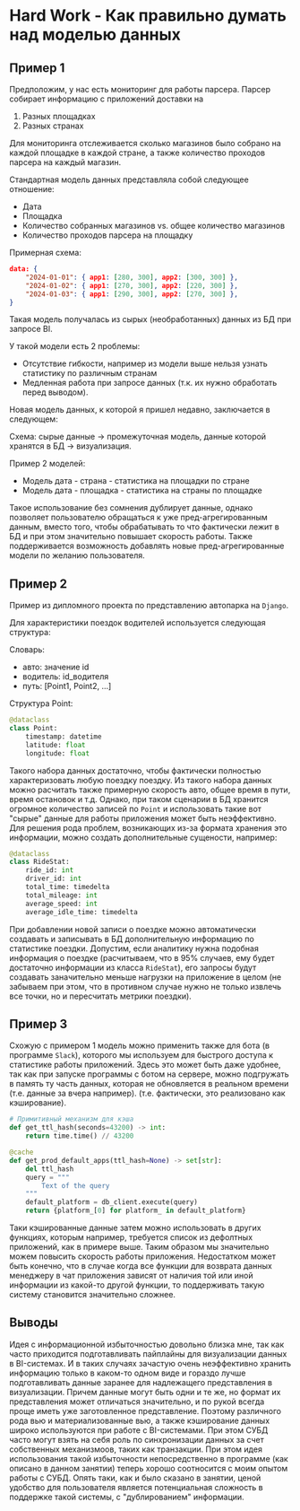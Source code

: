 # Hard Work - Как правильно думать над моделью данных

## Пример 1

Предположим, у нас есть мониторинг для работы парсера.
Парсер собирает информацию с приложений доставки на 

1. Разных площадках
2. Разных странах

Для мониторинга отслеживается сколько магазинов было собрано на каждой площадке в каждой стране, а также количество проходов парсера на каждый магазин.

Стандартная модель данных представляла собой следующее отношение:

- Дата
- Площадка
- Количество собранных магазинов vs. общее количество магазинов
- Количество проходов парсера на площадку

Примерная схема:

```JSON
data: {
    "2024-01-01": { app1: [280, 300], app2: [300, 300] },
    "2024-01-02": { app1: [270, 300], app2: [220, 300] },
    "2024-01-03": { app1: [290, 300], app2: [270, 300] },
}
```

Такая модель получалась из сырых (необработанных) данных из БД при запросе BI.

У такой модели есть 2 проблемы:

- Отсутствие гибкости, например из модели выше нельзя узнать статистику по различным странам
- Медленная работа при запросе данных (т.к. их нужно обработать перед выводом).

Новая модель данных, к которой я пришел недавно, заключается в следующем:

Схема: сырые данные -> промежуточная модель, данные которой хранятся в БД -> визуализация.

Пример 2 моделей:

- Модель дата - страна - статистика на площадки по стране
- Модель дата - площадка - статистика на страны по площадке

Такое использование без сомнения дублирует данные, однако позволяет пользователю обращаться к уже пред-агрегированным данным, вместо того, чтобы обрабатывать то что фактически лежит в БД и
при этом значительно повышает скорость работы. Также поддерживается возможность добавлять новые пред-агрегированные модели по желанию пользователя.

## Пример 2

Пример из дипломного проекта по представлению автопарка на `Django`.

Для характеристики поездок водителей используется следующая структура:

Словарь:

- авто: значение id
- водитель: id_водителя
- путь: [Point1, Point2, ...]

Структура Point:

```python
@dataclass
class Point:
    timestamp: datetime
    latitude: float
    longitude: float
```

Такого набора данных достаточно, чтобы фактически полностью характеризовать любую поездку поездку.
Из такого набора данных можно расчитать также примерную скорость авто, общее время в пути, время остановок и т.д.
Однако, при таком сценарии в БД хранится огромное количество записей по `Point` и использовать такие вот "сырые" данные для работы приложения может быть неэффективно.
Для решения рода проблем, возникающих из-за формата хранения это информации, можно создать дополнительные сущености, например:

```python
@dataclass
class RideStat:
    ride_id: int
    driver_id: int
    total_time: timedelta
    total_mileage: int
    average_speed: int
    average_idle_time: timedelta
```

При добавлении новой записи о поездке можно автоматически создавать и записывать в БД дополнительную информацию по статистике поездки.
Допустим, если аналитику нужна подобная информация о поездке (расчитываем, что в 95% случаев, ему будет достаточно информации из класса `RideStat`), его запросы будут создавать заначительно меньше нагрузки на приложение в целом (не забываем при этом, что в противном случае нужно не только извлечь все точки, но и пересчитать метрики поездки).

## Пример 3

Схожую с примером 1 модель можно применить также для бота (в программе `Slack`), которого мы используем для быстрого доступа к статистике работы приложений.
Здесь это может быть даже удобнее, так как при запуске программы с ботом на сервере, можно подгружать в память ту часть данных, которая не обновляется в реальном времени (т.е. данные за вчера например).
(т.е. фактически, это реализовано как кэширование).

```python
# Примитивный механизм для кэша
def get_ttl_hash(seconds=43200) -> int:
    return time.time() // 43200

@cache
def get_prod_default_apps(ttl_hash=None) -> set[str]:
    del ttl_hash
    query = """
        Text of the query
    """
    default_platform = db_client.execute(query)
    return {platform_[0] for platform_ in default_platform}
```

Таки кэшированные данные затем можно использовать в других функциях, которым например, требуется список из дефолтных приложений, как в примере выше.
Таким образом мы значительно можем повысить скорость работы приложения.
Недостатком может быть конечно, что в случае когда все функции для возврата данных менеджеру в чат приложения зависят от наличия той или иной информации из какой-то другой функции, то поддерживать такую систему становится значительно сложнее.

## Выводы

Идея с информационной избыточностью довольно близка мне, так как часто приходится подготавливать пайплайны для визуализации данных в BI-системах.
И в таких случаях зачастую очень неэффективно хранить информацию только в каком-то одном виде и гораздо лучше подготавливать данные заранее для 
надлежащего представления в визуализации. Причем данные могут быть одни и те же, но формат их представления может отличаться значительно, и по рукой всегда проще иметь уже заготовленное представление.
Поэтому различного рода вью и материализованные вью, а также кэширование данных широко используются при работе с BI-системами.
При этом СУБД часто могут взять на себя роль по синхронизации данных за счет собственных механизмоов, таких как транзакции.
При этом идея использования такой избыточности непосредственно в программе (как описано в данном занятии) теперь хорошо соотносится с моим опытом работы с СУБД.
Опять таки, как и было сказано в занятии, ценой удобство для пользователя является потенциальная сложность в поддержке такой системы, с "дублированием" информации.
